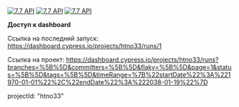 [![7.7 API](https://img.shields.io/endpoint?url=https://dashboard.cypress.io/badge/simple/htno33&style=flat&logo=cypress)](https://dashboard.cypress.io/projects/htno33/runs)
[![7.7 API](https://img.shields.io/endpoint?url=https://dashboard.cypress.io/badge/detailed/htno33&style=flat&logo=cypress)](https://dashboard.cypress.io/projects/htno33/runs)
[![7.7 API](https://img.shields.io/endpoint?url=https://dashboard.cypress.io/badge/count/htno33&style=flat&logo=cypress)](https://dashboard.cypress.io/projects/htno33/runs)

**Доступ к dashboard**

Ссылка на последний запуск: https://dashboard.cypress.io/projects/htno33/runs/1

Ссылка на проект:
https://dashboard.cypress.io/projects/htno33/runs?branches=%5B%5D&committers=%5B%5D&flaky=%5B%5D&page=1&status=%5B%5D&tags=%5B%5D&timeRange=%7B%22startDate%22%3A%221970-01-01%22%2C%22endDate%22%3A%222038-01-19%22%7D

projectId: "htno33"
